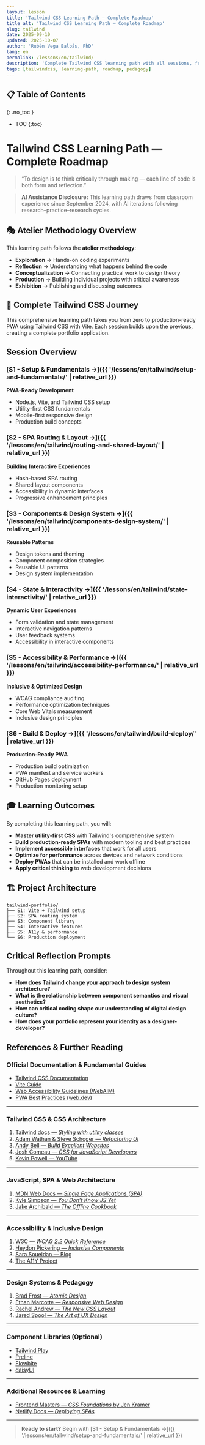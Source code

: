 ```yaml
---
layout: lesson
title: 'Tailwind CSS Learning Path — Complete Roadmap'
title_alt: 'Tailwind CSS Learning Path — Complete Roadmap'
slug: tailwind
date: 2025-09-10
updated: 2025-10-07
author: 'Rubén Vega Balbás, PhD'
lang: en
permalink: /lessons/en/tailwind/
description: 'Complete Tailwind CSS learning path with all sessions, from setup to production deployment, following atelier methodology.'
tags: [tailwindcss, learning-path, roadmap, pedagogy]
---
```


<!-- prettier-ignore-start -->

## 📋 Table of Contents
{: .no_toc }
- TOC
{:toc}

<!-- prettier-ignore-end -->

# Tailwind CSS Learning Path — Complete Roadmap

> “To design is to think critically through making — each line of code is both form and reflection.”

> **AI Assistance Disclosure:** This learning path draws from classroom experience since September 2024, with AI iterations following research–practice–research cycles.

## 🎭 Atelier Methodology Overview

This learning path follows the **atelier methodology**:

- **Exploration** → Hands-on coding experiments
- **Reflection** → Understanding what happens behind the code
- **Conceptualization** → Connecting practical work to design theory
- **Production** → Building individual projects with critical awareness
- **Exhibition** → Publishing and discussing outcomes

## 🚀 Complete Tailwind CSS Journey

This comprehensive learning path takes you from zero to production-ready PWA using Tailwind CSS with Vite. Each session builds upon the previous, creating a complete portfolio application.

## Session Overview

### [S1 - Setup & Fundamentals →]({{ '/lessons/en/tailwind/setup-and-fundamentals/' | relative_url }})

**PWA-Ready Development**

- Node.js, Vite, and Tailwind CSS setup
- Utility-first CSS fundamentals
- Mobile-first responsive design
- Production build concepts

### [S2 - SPA Routing & Layout →]({{ '/lessons/en/tailwind/routing-and-shared-layout/' | relative_url }})

**Building Interactive Experiences**

- Hash-based SPA routing
- Shared layout components
- Accessibility in dynamic interfaces
- Progressive enhancement principles

### [S3 - Components & Design System →]({{ '/lessons/en/tailwind/components-design-system/' | relative_url }})

**Reusable Patterns**

- Design tokens and theming
- Component composition strategies
- Reusable UI patterns
- Design system implementation

### [S4 - State & Interactivity →]({{ '/lessons/en/tailwind/state-interactivity/' | relative_url }})

**Dynamic User Experiences**

- Form validation and state management
- Interactive navigation patterns
- User feedback systems
- Accessibility in interactive components

### [S5 - Accessibility & Performance →]({{ '/lessons/en/tailwind/accessibility-performance/' | relative_url }})

**Inclusive & Optimized Design**

- WCAG compliance auditing
- Performance optimization techniques
- Core Web Vitals measurement
- Inclusive design principles

### [S6 - Build & Deploy →]({{ '/lessons/en/tailwind/build-deploy/' | relative_url }})

**Production-Ready PWA**

- Production build optimization
- PWA manifest and service workers
- GitHub Pages deployment
- Production monitoring setup

## 🎓 Learning Outcomes

By completing this learning path, you will:

- **Master utility-first CSS** with Tailwind's comprehensive system
- **Build production-ready SPAs** with modern tooling and best practices
- **Implement accessible interfaces** that work for all users
- **Optimize for performance** across devices and network conditions
- **Deploy PWAs** that can be installed and work offline
- **Apply critical thinking** to web development decisions

## 🏗️ Project Architecture

```
tailwind-portfolio/
├── S1: Vite + Tailwind setup
├── S2: SPA routing system
├── S3: Component library
├── S4: Interactive features
├── S5: A11y & performance
└── S6: Production deployment
```

## Critical Reflection Prompts

Throughout this learning path, consider:

- **How does Tailwind change your approach to design system architecture?**
- **What is the relationship between component semantics and visual aesthetics?**
- **How can critical coding shape our understanding of digital design culture?**
- **How does your portfolio represent your identity as a designer-developer?**

## References & Further Reading

### Official Documentation & Fundamental Guides

- [Tailwind CSS Documentation](https://tailwindcss.com/docs)
- [Vite Guide](https://vite.dev/guide/)
- [Web Accessibility Guidelines (WebAIM)](https://webaim.org/)
- [PWA Best Practices (web.dev)](https://web.dev/pwa/)

---

### Tailwind CSS & CSS Architecture

1. [Tailwind docs — _Styling with utility classes_](https://tailwindcss.com/docs/styling-with-utility-classes)
2. [Adam Wathan & Steve Schoger — _Refactoring UI_](https://refactoringui.com)
3. [Andy Bell — _Build Excellent Websites_](https://buildexcellentwebsit.es)
4. [Josh Comeau — _CSS for JavaScript Developers_](https://css-for-js.dev)
5. [Kevin Powell — YouTube](https://www.youtube.com/@KevinPowell)

---

### JavaScript, SPA & Web Architecture

1. [MDN Web Docs — _Single Page Applications (SPA)_](https://developer.mozilla.org/en-US/docs/Glossary/SPA)
2. [Kyle Simpson — _You Don’t Know JS Yet_](https://github.com/getify/You-Dont-Know-JS)
3. [Jake Archibald — _The Offline Cookbook_](https://developers.google.com/web/fundamentals/instant-and-offline/offline-cookbook)

---

### Accessibility & Inclusive Design

1. [W3C — _WCAG 2.2 Quick Reference_](https://www.w3.org/WAI/WCAG22/quickref/)
2. [Heydon Pickering — _Inclusive Components_](https://inclusive-components.design)
3. [Sara Soueidan — Blog](https://www.sarasoueidan.com/blog/)
4. [The A11Y Project](https://www.a11yproject.com)

---

### Design Systems & Pedagogy

1. [Brad Frost — _Atomic Design_](https://atomicdesign.bradfrost.com)
2. [Ethan Marcotte — _Responsive Web Design_](https://abookapart.com/products/responsive-web-design)
3. [Rachel Andrew — _The New CSS Layout_](https://abookapart.com/products/the-new-css-layout)
4. [Jared Spool — _The Art of UX Design_](https://uxdesign.cc/@jmspool)

---

### Component Libraries (Optional)

- [Tailwind Play](https://play.tailwindcss.com)
- [Preline](https://preline.co)
- [Flowbite](https://flowbite.com)
- [daisyUI](https://daisyui.com)

---

### Additional Resources & Learning

- [Frontend Masters — _CSS Foundations_ by Jen Kramer](https://frontendmasters.com/courses/css-foundations/)
- [Netlify Docs — _Deploying SPAs_](https://docs.netlify.com/routing/redirects/redirect-options/#spa-support)

---

> **Ready to start?** Begin with [S1 - Setup & Fundamentals →]({{ '/lessons/en/tailwind/setup-and-fundamentals/' | relative_url }})